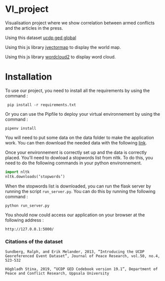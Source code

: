 # VI_project
Visualisation project where we show correlation between armed conflicts and the articles in the press.

Using this dataset [ucdp ged global](https://ucdp.uu.se/downloads/index.html#ged_global)

Using this js library [jvectormap](http://jvectormap.com) to display the world map.

Using this js library [wordcloud2](https://github.com/timdream/wordcloud2.js) to display word cloud.

# Installation 

To use our project, you need to install all the requirements by using the command :

` pip install -r requirements.txt`

Or you can use the Pipfile to deploy your virtual environnement by using the command :

` pipenv install `

You will need to put some data on the data folder to make the application work. You can then download the needed data with the following [link](https://drive.switch.ch/index.php/s/runMxGL0vUF7jZ4).

Once your environnement is correctly set up and the data is correctly placed. You'll need to dowload a stopwords list from nltk. To do this, you need to do the following commands in your python environnement. 

```python
import nltk
nltk.downloads(‘stopwords’)
```

When the stopwords list is downloaded, you can run the flask server by running the script `run_server.py`. You can do this by running the following command :

`python run_server.py`

You should now could access our application on your browser at the following address : 

`http://127.0.0.1:5000/`

### Citations of the dataset

`Sundberg, Ralph, and Erik Melander, 2013, “Introducing the UCDP Georeferenced Event Dataset”, Journal of Peace Research, vol.50, no.4, 523-532`

`Högbladh Stina, 2019, “UCDP GED Codebook version 19.1”, Department of Peace and Conflict Research, Uppsala University`
